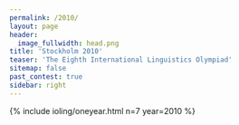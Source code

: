 ```yaml
---
permalink: /2010/
layout: page
header:
  image_fullwidth: head.png
title: 'Stockholm 2010'
teaser: 'The Eighth International Linguistics Olympiad'
sitemap: false
past_contest: true
sidebar: right
---
```


{% include ioling/oneyear.html n=7 year=2010 %}